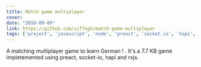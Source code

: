 ```yaml
---
title: Match game multiplayer
cover:
date: "2018-09-09"
link: https://github.com/siffogh/match-game-multiplayer
tags: ['project', 'javascript', 'node', 'preact', 'socket.io', 'hapi', 'rxjs']
---
```


A matching multiplayer game to learn German ! . 
It's a 7.7 KB game impletemented using preact, socket-io, hapi and rxjs.
